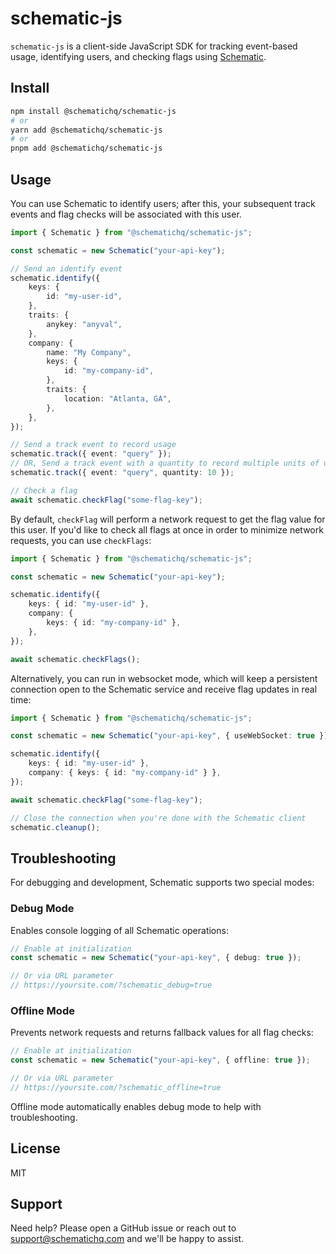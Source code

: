 # schematic-js

`schematic-js` is a client-side JavaScript SDK for tracking event-based usage, identifying users, and checking flags using [Schematic](https://schematichq.com).

## Install

```bash
npm install @schematichq/schematic-js
# or
yarn add @schematichq/schematic-js
# or
pnpm add @schematichq/schematic-js
```

## Usage

You can use Schematic to identify users; after this, your subsequent track events and flag checks will be associated with this user.

```typescript
import { Schematic } from "@schematichq/schematic-js";

const schematic = new Schematic("your-api-key");

// Send an identify event
schematic.identify({
    keys: {
        id: "my-user-id",
    },
    traits: {
        anykey: "anyval",
    },
    company: {
        name: "My Company",
        keys: {
            id: "my-company-id",
        },
        traits: {
            location: "Atlanta, GA",
        },
    },
});

// Send a track event to record usage
schematic.track({ event: "query" });
// OR, Send a track event with a quantity to record multiple units of usage
schematic.track({ event: "query", quantity: 10 });

// Check a flag
await schematic.checkFlag("some-flag-key");
```

By default, `checkFlag` will perform a network request to get the flag value for this user. If you'd like to check all flags at once in order to minimize network requests, you can use `checkFlags`:

```typescript
import { Schematic } from "@schematichq/schematic-js";

const schematic = new Schematic("your-api-key");

schematic.identify({
    keys: { id: "my-user-id" },
    company: {
        keys: { id: "my-company-id" },
    },
});

await schematic.checkFlags();
```

Alternatively, you can run in websocket mode, which will keep a persistent connection open to the Schematic service and receive flag updates in real time:

```typescript
import { Schematic } from "@schematichq/schematic-js";

const schematic = new Schematic("your-api-key", { useWebSocket: true });

schematic.identify({
    keys: { id: "my-user-id" },
    company: { keys: { id: "my-company-id" } },
});

await schematic.checkFlag("some-flag-key");

// Close the connection when you're done with the Schematic client
schematic.cleanup();
```

## Troubleshooting

For debugging and development, Schematic supports two special modes:

### Debug Mode

Enables console logging of all Schematic operations:

```typescript
// Enable at initialization
const schematic = new Schematic("your-api-key", { debug: true });

// Or via URL parameter
// https://yoursite.com/?schematic_debug=true
```

### Offline Mode

Prevents network requests and returns fallback values for all flag checks:

```typescript
// Enable at initialization
const schematic = new Schematic("your-api-key", { offline: true });

// Or via URL parameter
// https://yoursite.com/?schematic_offline=true
```

Offline mode automatically enables debug mode to help with troubleshooting.

## License

MIT

## Support

Need help? Please open a GitHub issue or reach out to [support@schematichq.com](mailto:support@schematichq.com) and we'll be happy to assist.
